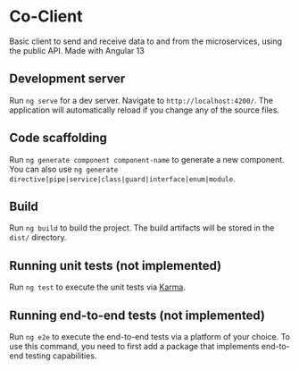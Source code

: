 # Co-Client

Basic client to send and receive data to and from the microservices, using the public API.
Made with Angular 13

## Development server

Run `ng serve` for a dev server. Navigate to `http://localhost:4200/`. The application will automatically reload if you change any of the source files.

## Code scaffolding

Run `ng generate component component-name` to generate a new component. You can also use `ng generate directive|pipe|service|class|guard|interface|enum|module`.

## Build

Run `ng build` to build the project. The build artifacts will be stored in the `dist/` directory.

## Running unit tests (not implemented)

Run `ng test` to execute the unit tests via [Karma](https://karma-runner.github.io).

## Running end-to-end tests (not implemented)

Run `ng e2e` to execute the end-to-end tests via a platform of your choice. To use this command, you need to first add a package that implements end-to-end testing capabilities.
